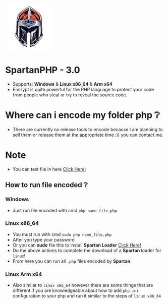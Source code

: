 <img src="https://github.com/VennDev/SpartanPHP/blob/main/icon.png" alt="SpartanPHP" height="150" width="150" />

# SpartanPHP - 3.0
- Supports: **Windows** & **Linux x86_64** & **Arm x64**
- Encrypt is quite powerful for the PHP language to protect your code from people who steal or try to reveal the source code.

# Where can i encode my folder php ❔
- There are currently no release tools to encode because I am planning to sell them or release them at the appropriate time :)) you can contact me.

# Note
- You can test file in here [Click Here!](https://github.com/VennDev/SpartanPHP/tree/main/installer)
## How to run file encoded ❔ ##
### Windows ###
- Just run file encoded with cmd `php name_file.php`
### Linux x86_64 ###
- You must run with cmd `sudo php name_file.php`
- After you type your password
- Or you can **sudo** file this to install **Spartan Loader** [Click Here!](https://github.com/VennDev/SpartanPHP/tree/main/installer)
- Do the above actions to complete the download of a **Spartan** loader for `linux`!
- From here you can run all `.php` files encoded by **Spartan**.
### Linux Arm x64 ###
- Also similar to `linux x86_64` however there are some things that are different if you are knowledgeable about how to add `php.ini` configuration to your php and run it similar to the steps of `linux x86_64`
